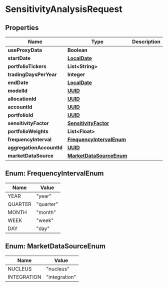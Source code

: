 
# SensitivityAnalysisRequest

## Properties
Name | Type | Description | Notes
------------ | ------------- | ------------- | -------------
**useProxyData** | **Boolean** |  |  [optional]
**startDate** | [**LocalDate**](LocalDate.md) |  |  [optional]
**portfolioTickers** | **List&lt;String&gt;** |  |  [optional]
**tradingDaysPerYear** | **Integer** |  |  [optional]
**endDate** | [**LocalDate**](LocalDate.md) |  |  [optional]
**modelId** | [**UUID**](UUID.md) |  |  [optional]
**allocationId** | [**UUID**](UUID.md) |  |  [optional]
**accountId** | [**UUID**](UUID.md) |  |  [optional]
**portfolioId** | [**UUID**](UUID.md) |  |  [optional]
**sensitivityFactor** | [**SensitivityFactor**](SensitivityFactor.md) |  | 
**portfolioWeights** | **List&lt;Float&gt;** |  |  [optional]
**frequencyInterval** | [**FrequencyIntervalEnum**](#FrequencyIntervalEnum) |  | 
**aggregationAccountId** | [**UUID**](UUID.md) |  |  [optional]
**marketDataSource** | [**MarketDataSourceEnum**](#MarketDataSourceEnum) |  |  [optional]


<a name="FrequencyIntervalEnum"></a>
## Enum: FrequencyIntervalEnum
Name | Value
---- | -----
YEAR | &quot;year&quot;
QUARTER | &quot;quarter&quot;
MONTH | &quot;month&quot;
WEEK | &quot;week&quot;
DAY | &quot;day&quot;


<a name="MarketDataSourceEnum"></a>
## Enum: MarketDataSourceEnum
Name | Value
---- | -----
NUCLEUS | &quot;nucleus&quot;
INTEGRATION | &quot;integration&quot;



